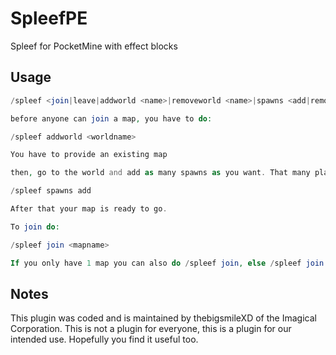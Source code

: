 # SpleefPE
Spleef for PocketMine with effect blocks

## Usage
```php
/spleef <join|leave|addworld <name>|removeworld <name>|spawns <add|remove|list|tp>>

before anyone can join a map, you have to do:

/spleef addworld <worldname>

You have to provide an existing map

then, go to the world and add as many spawns as you want. That many players can join the match later

/spleef spawns add

After that your map is ready to go.

To join do:

/spleef join <mapname>

If you only have 1 map you can also do /spleef join, else /spleef join will let you join a random map
```

## Notes

This plugin was coded and is maintained by thebigsmileXD of the Imagical Corporation. This is not a plugin for everyone, this is a plugin for our intended use. Hopefully you find it useful too.
